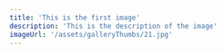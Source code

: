 ```yaml
---
title: 'This is the first image'
description: 'This is the description of the image'
imageUrl: '/assets/galleryThumbs/21.jpg'
---
```

